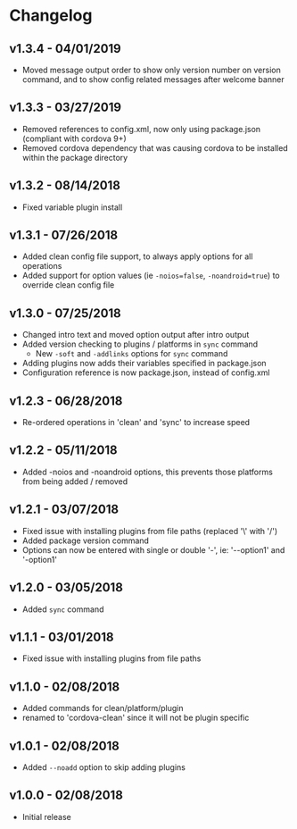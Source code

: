 # Changelog

## v1.3.4 - 04/01/2019

- Moved message output order to show only version number on version command, and to show config related messages after welcome banner

## v1.3.3 - 03/27/2019

- Removed references to config.xml, now only using package.json (compliant with cordova 9+)
- Removed cordova dependency that was causing cordova to be installed within the package directory

## v1.3.2 - 08/14/2018

- Fixed variable plugin install

## v1.3.1 - 07/26/2018

- Added clean config file support, to always apply options for all operations
- Added support for option values (ie `-noios=false`, `-noandroid=true`) to override clean config file

## v1.3.0 - 07/25/2018

- Changed intro text and moved option output after intro output
- Added version checking to plugins / platforms in `sync` command
  - New `-soft` and `-addlinks` options for `sync` command
- Adding plugins now adds their variables specified in package.json
- Configuration reference is now package.json, instead of config.xml

## v1.2.3 - 06/28/2018

- Re-ordered operations in 'clean' and 'sync' to increase speed

## v1.2.2 - 05/11/2018

- Added -noios and -noandroid options, this prevents those platforms from being added / removed

## v1.2.1 - 03/07/2018

- Fixed issue with installing plugins from file paths (replaced '\\' with '/')
- Added package version command
- Options can now be entered with single or double '-', ie: '--option1' and '-option1'

## v1.2.0 - 03/05/2018

- Added `sync` command

## v1.1.1 - 03/01/2018

- Fixed issue with installing plugins from file paths

## v1.1.0 - 02/08/2018

- Added commands for clean/platform/plugin
- renamed to 'cordova-clean' since it will not be plugin specific

## v1.0.1 - 02/08/2018

- Added `--noadd` option to skip adding plugins

## v1.0.0 - 02/08/2018

- Initial release